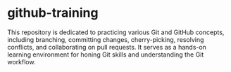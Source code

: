 # github-training
This repository is dedicated to practicing various Git and GitHub concepts, including branching, committing changes, cherry-picking, resolving conflicts, and collaborating on pull requests. It serves as a hands-on learning environment for honing Git skills and understanding the Git workflow.
